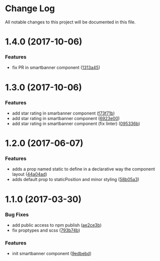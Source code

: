 # Change Log

All notable changes to this project will be documented in this file.

<a name="1.4.0"></a>
# 1.4.0 (2017-10-06)


### Features

* fix PR in smartbanner component ([1313a45](https://github.com/SUI-Components/sui-components/commit/1313a45))



<a name="1.3.0"></a>
# 1.3.0 (2017-10-06)


### Features

* add star rating in smarbanner component ([f73f71b](https://github.com/SUI-Components/sui-components/commit/f73f71b))
* add star rating in smartbanner component ([6923e00](https://github.com/SUI-Components/sui-components/commit/6923e00))
* add star rating in smartbanner component (fix linter) ([095336b](https://github.com/SUI-Components/sui-components/commit/095336b))



<a name="1.2.0"></a>
# 1.2.0 (2017-06-07)


### Features

* adds a prop named static to define in a declarative way the component layout ([44a04ad](https://github.com/SUI-Components/sui-components/commit/44a04ad))
* adds default prop to staticPosition and minor styling ([58b05a3](https://github.com/SUI-Components/sui-components/commit/58b05a3))



<a name="1.1.0"></a>
# 1.1.0 (2017-03-30)


### Bug Fixes

* add public access to npm publish ([ae2ce3b](https://github.com/SUI-Components/sui-components/commit/ae2ce3b))
* fix proptypes and scss ([793b74b](https://github.com/SUI-Components/sui-components/commit/793b74b))


### Features

* init smartbanner component ([9edbebd](https://github.com/SUI-Components/sui-components/commit/9edbebd))



